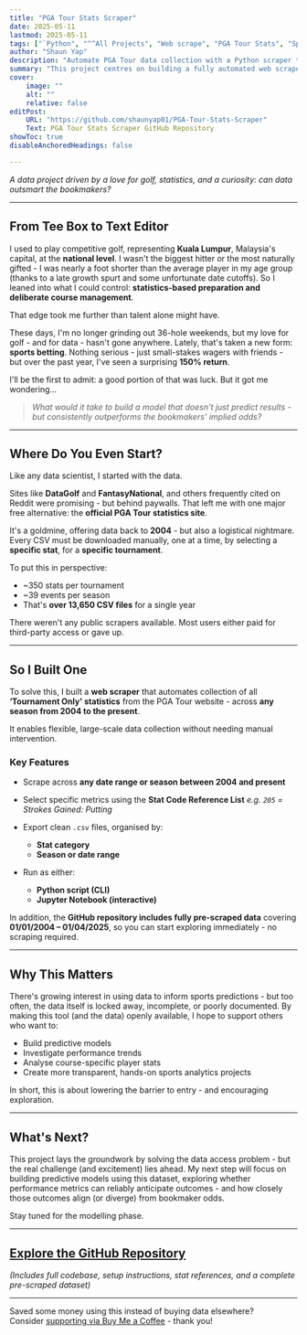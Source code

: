 ```yaml
---
title: "PGA Tour Stats Scraper"
date: 2025-05-11
lastmod: 2025-05-11
tags: ["`Python", "^^All Projects", "Web scrape", "PGA Tour Stats", "Sports Betting", "Sports Data"]
author: "Shaun Yap"
description: "Automate PGA Tour data collection with a Python scraper that extracts tournament-level stats from 2004 to present. Includes full dataset and Jupyter Notebook for analysis." 
summary: "This project centres on building a fully automated web scraper that collects tournament-level statistics from the official PGA Tour website, covering data from 2004 to the present. It overcomes the platform's manual, one-stat-at-a-time download limitation by enabling users to extract structured, high-quality .csv datasets across any year or date range - with support for all available stat codes. The tool is available as both a Python script and an interactive Jupyter Notebook, and the repository also includes a complete pre-scraped dataset (2004–2025) for immediate use." 
cover:
    image: ""
    alt: ""
    relative: false
editPost:
    URL: "https://github.com/shaunyap01/PGA-Tour-Stats-Scraper"
    Text: PGA Tour Stats Scraper GitHub Repository
showToc: true
disableAnchoredHeadings: false

---
```


*A data project driven by a love for golf, statistics, and a curiosity: can data outsmart the bookmakers?*

---

## **From Tee Box to Text Editor**

I used to play competitive golf, representing **Kuala Lumpur**, Malaysia's capital, at the **national level**. I wasn't the biggest hitter or the most naturally gifted - I was nearly a foot shorter than the average player in my age group (thanks to a late growth spurt and some unfortunate date cutoffs). So I leaned into what I could control: **statistics-based preparation and deliberate course management**.

That edge took me further than talent alone might have.

These days, I'm no longer grinding out 36-hole weekends, but my love for golf - and for data - hasn't gone anywhere. Lately, that's taken a new form: **sports betting**. Nothing serious - just small-stakes wagers with friends - but over the past year, I've seen a surprising **150% return**.

I'll be the first to admit: a good portion of that was luck. But it got me wondering…

> *What would it take to build a model that doesn't just predict results - but consistently outperforms the bookmakers' implied odds?*

---

## **Where Do You Even Start?**

Like any data scientist, I started with the data.

Sites like **DataGolf** and **FantasyNational**, and others frequently cited on Reddit were promising - but behind paywalls. That left me with one major free alternative: the **official PGA Tour statistics site**.

It's a goldmine, offering data back to **2004** - but also a logistical nightmare. Every CSV must be downloaded manually, one at a time, by selecting a **specific stat**, for a **specific tournament**.

To put this in perspective:

* \~350 stats per tournament
* \~39 events per season
* That's **over 13,650 CSV files** for a single year

There weren't any public scrapers available. Most users either paid for third-party access or gave up.

---

## **So I Built One**

To solve this, I built a **web scraper** that automates collection of all **‘Tournament Only' statistics** from the PGA Tour website - across **any season from 2004 to the present**.

It enables flexible, large-scale data collection without needing manual intervention.

### **Key Features**

* Scrape across **any date range or season between 2004 and present**
* Select specific metrics using the **Stat Code Reference List**
  *e.g. `205` = Strokes Gained: Putting*
* Export clean `.csv` files, organised by:

  * **Stat category**
  * **Season or date range**
* Run as either:

  * **Python script (CLI)**
  * **Jupyter Notebook (interactive)**

In addition, the **GitHub repository includes fully pre-scraped data** covering **01/01/2004 – 01/04/2025**, so you can start exploring immediately - no scraping required.

---

## **Why This Matters**

There's growing interest in using data to inform sports predictions - but too often, the data itself is locked away, incomplete, or poorly documented. By making this tool (and the data) openly available, I hope to support others who want to:

* Build predictive models
* Investigate performance trends
* Analyse course-specific player stats
* Create more transparent, hands-on sports analytics projects

In short, this is about lowering the barrier to entry - and encouraging exploration.

---

## **What's Next?**

This project lays the groundwork by solving the data access problem - but the real challenge (and excitement) lies ahead. My next step will focus on building predictive models using this dataset, exploring whether performance metrics can reliably anticipate outcomes - and how closely those outcomes align (or diverge) from bookmaker odds.

Stay tuned for the modelling phase.

---

## [Explore the GitHub Repository](https://github.com/shaunyap01/PGA-Tour-Stats-Scraper)

*(Includes full codebase, setup instructions, stat references, and a complete pre-scraped dataset)*

---

Saved some money using this instead of buying data elsewhere?  
Consider [supporting via Buy Me a Coffee](https://buymeacoffee.com/shaunyap01) - thank you!
